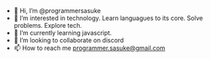 - 👋 Hi, I’m @programmersasuke
- 👀 I’m interested in technology. Learn languagues to its core. Solve problems. Explore tech.
- 🌱 I’m currently learning javascript.
- 💞️ I’m looking to collaborate on discord
- 📫 How to reach me programmer.sasuke@gmail.com

